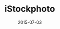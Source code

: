 ---
layout: site
title: "iStockphoto"
date: 2015-07-03
categories: [news-weather]
version: 1.4.1
major: 1
minor: 4
patch: 1
slug: istockphoto
link: http://www.istockphoto.com
submitter: lpolepeddi
permalink: /sites/:slug
---